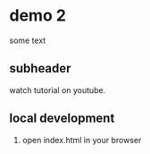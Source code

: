 # demo 2
some text

## subheader

watch tutorial on youtube.

## local development

1. open index.html in your browser